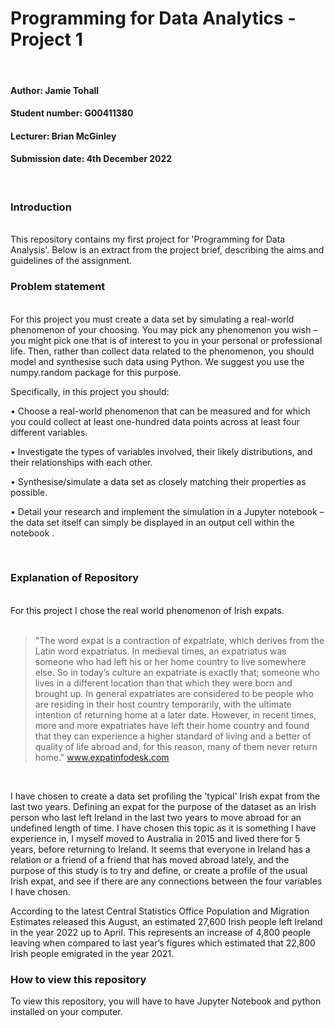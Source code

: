# Programming for Data Analytics - Project 1

<br/>

#### Author: Jamie Tohall <br/>
#### Student number: G00411380
#### Lecturer: Brian McGinley
#### Submission date: 4th December 2022

<br/>

### Introduction
<br/>
This repository contains my first project for 'Programming for Data Analysis'. Below is an extract from the project brief, describing the aims and guidelines of the assignment.

<br/>

### Problem statement

<br/>
For this project you must create a data set by simulating a real-world phenomenon of your choosing. You may pick any phenomenon you wish – you might pick one that is of interest to you in your personal or professional life. Then, rather than collect data related to the phenomenon, you should model and synthesise such data using Python. We suggest you use the numpy.random package for this purpose.
<br/>

Specifically, in this project you should:
<br/>

• Choose a real-world phenomenon that can be measured and for which you could
collect at least one-hundred data points across at least four different variables.
<br/>

• Investigate the types of variables involved, their likely distributions, and their
relationships with each other.
<br/>

• Synthesise/simulate a data set as closely matching their properties as possible.
<br/>

• Detail your research and implement the simulation in a Jupyter notebook – the
data set itself can simply be displayed in an output cell within the notebook
.<br/>


<br/>

### Explanation of Repository
<br/>
For this project I chose the real world phenomenon of Irish expats. <br/>

<br/>

>"The word expat is a contraction of expatriate, which derives from the Latin word expatriatus. In medieval times, an expatriatus was someone who had left his or her home country to live somewhere else. So in today’s culture an expatriate is exactly that; someone who lives in a different location than that which they were born and brought up. In general expatriates are considered to be people who are residing in their host country temporarily, with the ultimate intention of returning home at a later date. However, in recent times, more and more expatriates have left their home country and found that they can experience a higher standard of living and a better of quality of life abroad and, for this reason, many of them never return home."
>www.expatinfodesk.com

<br/>

I have chosen to create a data set profiling the 'typical' Irish expat from the last two years. Defining an expat for the purpose of the dataset as an Irish person who last left Ireland in the last two years to move abroad for an undefined length of time.
I have chosen this topic as it is something I have experience in, I myself moved to Australia in 2015 and lived there for 5 years, before returning to Ireland. It seems that everyone in Ireland has a relation or a friend of a friend that has moved abroad lately, and the purpose of this study is to try and define, or create a profile of the usual Irish expat, and see if there are any connections between the four variables I have chosen.
<br/>

According to the latest Central Statistics Office Population and Migration Estimates released this August, an estimated 27,600 Irish people left Ireland in the year 2022 up to April. This represents an increase of 4,800 people leaving when compared to last year’s figures which estimated that 22,800 Irish people emigrated in the year 2021.



### How to view this repository <br/>
To view this repository, you will have to have Jupyter Notebook and python installed on your computer.<br/>
<br/>

